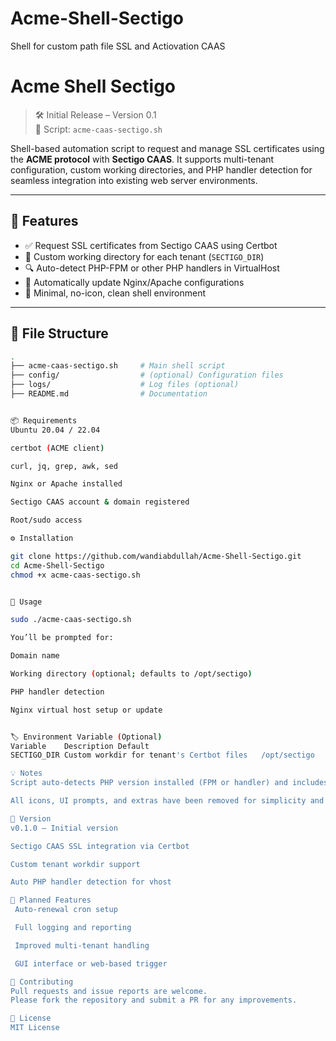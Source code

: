 # Acme-Shell-Sectigo
Shell for custom path file SSL and Actiovation CAAS

# Acme Shell Sectigo

> 🛠️ Initial Release – Version 0.1  
> 🐚 Script: `acme-caas-sectigo.sh`

Shell-based automation script to request and manage SSL certificates using the **ACME protocol** with **Sectigo CAAS**. It supports multi-tenant configuration, custom working directories, and PHP handler detection for seamless integration into existing web server environments.

---

## 🚀 Features

- ✅ Request SSL certificates from Sectigo CAAS using Certbot
- 📁 Custom working directory for each tenant (`SECTIGO_DIR`)
- 🔍 Auto-detect PHP-FPM or other PHP handlers in VirtualHost
- 🔧 Automatically update Nginx/Apache configurations
- 🧼 Minimal, no-icon, clean shell environment

---

## 📁 File Structure

```bash
.
├── acme-caas-sectigo.sh     # Main shell script
├── config/                  # (optional) Configuration files
├── logs/                    # Log files (optional)
├── README.md                # Documentation


📦 Requirements
Ubuntu 20.04 / 22.04

certbot (ACME client)

curl, jq, grep, awk, sed

Nginx or Apache installed

Sectigo CAAS account & domain registered

Root/sudo access

⚙️ Installation

git clone https://github.com/wandiabdullah/Acme-Shell-Sectigo.git
cd Acme-Shell-Sectigo
chmod +x acme-caas-sectigo.sh


🚀 Usage

sudo ./acme-caas-sectigo.sh

You’ll be prompted for:

Domain name

Working directory (optional; defaults to /opt/sectigo)

PHP handler detection

Nginx virtual host setup or update


🏷️ Environment Variable (Optional)
Variable	Description	Default
SECTIGO_DIR	Custom workdir for tenant's Certbot files	/opt/sectigo

💡 Notes
Script auto-detects PHP version installed (FPM or handler) and includes it in your web server config.

All icons, UI prompts, and extras have been removed for simplicity and automation purposes.

🧾 Version
v0.1.0 – Initial version

Sectigo CAAS SSL integration via Certbot

Custom tenant workdir support

Auto PHP handler detection for vhost

📌 Planned Features
 Auto-renewal cron setup

 Full logging and reporting

 Improved multi-tenant handling

 GUI interface or web-based trigger

🤝 Contributing
Pull requests and issue reports are welcome.
Please fork the repository and submit a PR for any improvements.

📄 License
MIT License